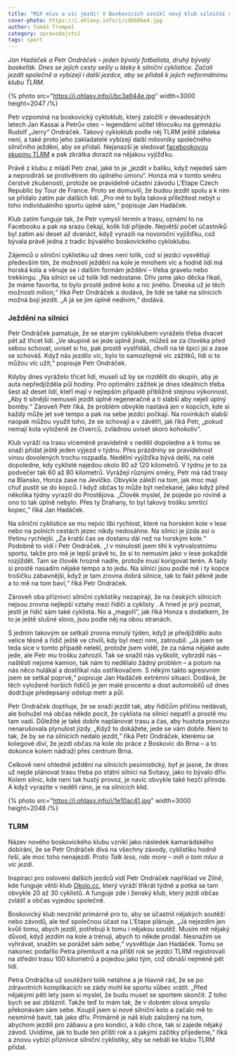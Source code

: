 ```yaml
---
title: "Míň mluv a víc jezdi! V Boskovicích vznikl nový klub silniční cyklistiky"
cover-photo: https://i.ohlasy.info/i/cdbb0be4.jpg
author: Tomáš Trumpeš
category: zpravodajství
tags: sport
---
```


*Jan Hadáček a Petr Ondráček – jeden bývalý fotbalista, druhý bývalý baskeťák. Dnes se jejich cesty sešly u lásky k silniční cyklistice. Začali jezdit společně a vybízejí i další jezdce, aby se přidali k jejich neformálnímu klubu TLRM.*

{% photo src="https://i.ohlasy.info/i/bc3a944e.jpg" width=3000 height=2047 /%}

Petr vzpomíná na boskovický cykloklub, který založili v devadesátých letech Jan Kassai a Petrův otec – legendární učitel tělocviku na gymnáziu Rudolf „Jerry“ Ondráček. Takový cykloklub podle něj TLRM ještě zdaleka není, a také proto jeho zakladatelé vybízejí další milovníky společného silničního ježdění, aby se přidali. Nejsnazší je sledovat [facebookovou skupinu TLRM](https://www.facebook.com/groups/376994837710208) a pak zkrátka dorazit na nějakou vyjížďku.

Právě z klubu z mládí Petr znal, jaké to je „jezdit v balíku, když nejedeš sám a neprodíráš se protivětrem do úplného úmoru“. Honza má v tomto směru čerstvé zkušenosti, protože se pravidelně účastní závodu L'Etape Czech Republic by Tour de France. Proto se domuvili, že budou jezdit spolu a k nim se přidalo zatím pár dalších lidí. „Pro mě to byla taková příležitost nebýt u toho individuálního sportu úplně sám,“ popisuje Jan Hadáček.

Klub zatím funguje tak, že Petr vymyslí termín a trasu, oznámí to na Facebooku a pak na srazu čekají, kolik lidí přijede. Největší počet účastníků byl zatím asi deset až dvanáct, když vyrazili na novoroční vyjížďku, což bývala právě jedna z tradic bývalého boskovického cykloklubu.

Zájemců o silniční cyklistiku už dnes není tolik, což si jezdci vysvětlují především tím, že možností ježdění na kole je mnohem víc a hodně lidí má horská kola a věnuje se i dalším formám ježdění – třeba gravelu nebo trekkingu. „Na silnici se už tolik lidí nedostane. Dřív jsme jako děcka říkali, že máme favorita, to bylo prostě jediné kolo a nic jiného. Dneska už je těch možností milion,“ říká Petr Ondráček a dodává, že lidé se také na silnicích možná bojí jezdit. „A já se jim úplně nedivím,“ dodává.

### Ježdění na silnici

Petr Ondráček pamatuje, že se starým cykloklubem vyráželo třeba dvacet pět až třicet lidí. „Ve skupině se jede úplně jinak, můžeš se za člověka před sebou schovat, uviset si ho, pak prostě vystřídáš, chvíli na té špici jsi a zase se schováš. Když nás jezdilo víc, bylo to samozřejmě víc zážitků, lidi si to můžou víc užít,“ popisuje Petr Ondráček. 

Kdyby dnes vyráželo třicet lidí, museli už by se rozdělit do skupin, aby je auta nepředjížděla půl hodiny. Pro optimální zážitek je dnes ideálních třeba šest až deset lidí, kteří mají v nejlepším případě přibližně stejnou výkonnost. „Aby ti silnější nemuseli jezdit úplně regeneračně a ti slabší aby nejeli úplný bomby.“ Zároveň Petr říká, že problém obvykle nastává jen v kopcích, kde si každý může jet své tempo a pak na sebe jezdci počkají. Na rovinkách slabší naopak můžou využít toho, že se schovají a v závětří, jak říká Petr, „pokud nemají kola vyloženě ze čtverců, zvládnou uviset skoro kohokoliv“.

Klub vyráží na trasu víceméně pravidelně v neděli dopoledne a k tomu se snaží přidat ještě jeden výjezd v týdnu. Přes prázdniny se pravidelnost vinou dovolených trochu rozpadla. Nedělní vyjížďka bývá delší, na celé dopoledne, kdy cyklisté najedou okolo 80 až 120 kilometrů. V týdnu je to za podvečer tak 60 až 80 kilometrů. Vyrážejí různými směry, Petr má rád trasy na Blansko, Honza zase na Jevíčko. Obvykle záleží na tom, jak moc mají chuť pustit se do kopců. I když občas to může být nečekané, jako když před několika týdny vyrazili do Prostějova. „Člověk myslel, že pojede po rovině a ono to tak úplně nebylo. Přes ty Drahany, to byl takový trošku smrtící kopec,“ říká Jan Hadáček.

Na silniční cyklistice se mu nejvíc líbí rychlost, které na horském kole v lese nebo na polních cestách jezec nikdy nedosáhne. Na silnici je jízda asi o třetinu rychlejší. „Za kratší čas se dostanu dál než na horským kole.“ Podobně to vidí i Petr Ondráček. „I v minulosti jsem tíhl k vytrvalostnímu sportu, takže pro mě je lepší právě to, že si to nemusím jako v lese pokaždé rozjíždět. Tam se člověk hrozně nadře, protože musí korigovat terén. A tady si prostě nasadím nějaké tempo a to jedu. Na silnici jsou podle mě i ty kopce trošičku zábavnější, když je tam zrovna dobrá silnice, tak to fakt pěkně jede a to mě na tom baví,“ říká Petr Ondráček.

Zároveň oba příznivci silniční cyklistiky nezapírají, že na českých silnicích  nejsou zrovna nejlepší vztahy mezi řidiči a cyklisty . A hned je prý poznat, jestli je řidič sám také cyklista. No a „magoři“, jak říká Honza s dodatkem, že to je ještě slušné slovo, jsou podle něj na obou stranách. 

S jedním takovým se setkali zrovna minulý týden, když je předjíždělo auto velice těsně a řidič ještě ve chvíli, kdy byl mezi nimi, zatroubil. „Já jsem se teda sice v tomto případě nelekl, protože jsem viděl, že za náma nějaké auto jede, ale Petr mu trošku zahrozil. Tak se snažil nás vyškolit, vybrzdil nás – naštěstí nejsme kamion, tak nám to nedělalo žádný problém – a potom na nás něco hulákal a dostříkal nás ostřikovačem. S někým takto agresivním jsem se setkal poprvé,“ popisuje Jan Hadáček extrémní situaci. Dodává, že těch vyloženě horších řidičů je jen malé procento a dost automobilů už dnes dodržuje předepsaný odstup metr a půl. 

Petr Ondráček doplňuje, že se snaží jezdit tak, aby řidičům příčinu nedávali, ale bohužel má občas někdo pocit, že cyklista na silnici nepatří a prostě mu tam vadí. Důležité je také dobře naplánovat trasu a čas, aby hustota provozu nenarušovala plynulost jízdy. „Když to dokážete, jede se vám dobře. Není to tak, že by se na silnicích nedalo jezdit,“ říká Petr Ondráček, kterému se kolegové diví, že jezdí občas na kole do práce z Boskovic do Brna – a to dokonce kolem nádraží přes centrum Brna. 

Celkově není ohledně ježdění na silnicích pesimistický, byť je jasné, že dnes už nejde plánovat trasu třeba po státní silnici na Svitavy, jako to bývalo dřív. Kolem silnic, kde není tak hustý provoz, je navíc obvykle také hezčí příroda. A když vyrazíte v neděli ráno, je na silnicích klid.

{% photo src="https://i.ohlasy.info/i/1e10ac41.jpg" width=3000 height=2048 /%}

### TLRM

Název nového boskovického klubu vznikl jako následek kamarádského dobírání, že se Petr Ondráček dívá na všechny závody, cyklistiku hodně řeší, ale moc toho nenajezdí. Proto *Talk less, ride more* – *míň o tom mluv a víc jezdi*.

Inspiraci pro oslovení dalších jezdců vidí Petr Ondráček například ve Zlíně, kde funguje větší klub [Okolo.cc](http://okolo.cc/), který vyráží třikrát týdně a potká se tam obvykle 20 až 30 cyklistů. A funguje zde i ženský klub, který jezdí občas zvlášť a občas vyjedou společně.

Boskovický klub nevznikl primárně pro to, aby se účastnil nějakých soutěží nebo závodů, ale teď společnou účast na L'Etape plánuje. „Já nejezdím jen kvůli tomu, abych jezdil, potřebuji k tomu i nějakou soutěž. Musím mít nějaký důvod, když jezdím na kole a trénuji, abych to někde prodal. Nesnažím se vyhrávat, snažím se porážet sám sebe,“ vysvětluje Jan Hadáček. Tomu se nakonec podařilo Petra přemluvit a na příští rok se jezdci TLRM registrovali na střední trasu 100 kilometrů a pojedou jako tým, což obnáší nejméně pět lidí.

Petra Ondráčka už soutěžení tolik netáhne a je hlavně rád, že se po zdravotních komplikacích se zády mohl ke sportu vůbec vrátit. „Před nějakými pěti lety jsem si myslel, že budu muset se sportem skončit. Z toho bych se asi zbláznil. Takže teď to mám tak, že v dobrém slova smyslu překonávám sám sebe. Koupil jsem si nové silniční kolo a začalo mě to nesmírně bavit, tak jako dřív. Primárně je náš klub založený na tom, abychom jezdili pro zábavu a pro kondici, a kdo chce, tak si zajede nějaký závod. Uvidíme, jak to bude ten příští rok a s jakými zážitky přijedeme,“ říká a znovu vybízí příznivce silniční cyklistiky, aby se nebáli ke klubu TLRM přidat.